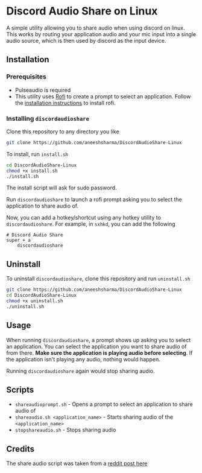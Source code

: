 # Discord Audio Share on Linux

A simple utility allowing you to share audio when using discord on linux. This
works by routing your application audio and your mic input into a single audio
source, which is then used by discord as the input device.

## Installation

### Prerequisites

- Pulseaudio is required
- This utility uses [Rofi](https://github.com/davatorium/rofi) to create a prompt
to select an application. Follow the [installation instructions](https://github.com/davatorium/rofi/blob/next/INSTALL.md#install-distribution)
to install rofi.


### Installing `discordaudioshare`

Clone this repository to any directory you like

```bash
git clone https://github.com/aneeshsharma/DiscordAudioShare-Linux
```

To install, run `install.sh`

```bash
cd DiscordAudioShare-Linux
chmod +x install.sh
./install.sh
```

The install script will ask for sudo password.

Run `discordaudioshare` to launch a rofi prompt asking you to select the application
to share audio of.

Now, you can add a hotkey/shortcut using any hotkey utility to `discordaudioshare`.
For example, in `sxhkd`, you can add the following

```
# Discord Audio Share
super + a
    discordaudioshare
```

## Uninstall

To uninstall `discordaudioshare`, clone this repository and run `uninstall.sh`

```bash
git clone https://github.com/aneeshsharma/DiscordAudioShare-Linux
cd DiscordAudioShare-Linux
chmod +x uninstall.sh
./uninstall.sh
```

## Usage

When running `discordaudioshare`, a prompt shows up asking you to select an application.
You can select the application you want to share audio of from there. **Make sure
the application is playing audio before selecting**. If the application isn't playing any audio,
nothing would happen.

Running `discordaudioshare` again would stop sharing audio.

## Scripts

- `shareaudioprompt.sh` - Opens a prompt to select an application to share audio of
- `shareaudio.sh <application_name>` - Starts sharing audio of the `<application_name>`
- `stopshareaudio.sh` - Stops sharing audio

## Credits
The share audio script was taken from a [reddit post here](https://www.reddit.com/r/linux_gaming/comments/hwq6qq/comment/fz3vbxi/?utm_source=share&utm_medium=web2x&context=3)
